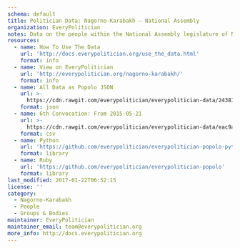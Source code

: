 ```yaml
---
schema: default
title: Politician Data: Nagorno-Karabakh — National Assembly
organization: EveryPolitician
notes: Data on the people within the National Assembly legislature of Nagorno-Karabakh.
resources:
  - name: How To Use The Data
    url: 'http://docs.everypolitician.org/use_the_data.html'
    format: info
  - name: View on EveryPolitician
    url: 'http://everypolitician.org/nagorno-karabakh/'
    format: info
  - name: All Data as Popolo JSON
    url: >-
      https://cdn.rawgit.com/everypolitician/everypolitician-data/24381c59f112b85ff37127f8d0a16e992ec532ab/data/Nagorno_Karabakh/Assembly/ep-popolo-v1.0.json
    format: json
  - name: 6th Convocation: From 2015-05-21
    url: >-
      https://cdn.rawgit.com/everypolitician/everypolitician-data/eac9a60ffd90305584c7ee9f42c0a93de3c9b834/data/Nagorno_Karabakh/Assembly/term-6.csv
    format: csv
  - name: Python
    url: 'https://github.com/everypolitician/everypolitician-popolo-python'
    format: library
  - name: Ruby
    url: 'https://github.com/everypolitician/everypolitician-popolo'
    format: library
last_modified: 2017-01-22T06:52:15
license: ''
category:
  - Nagorno-Karabakh
  - People
  - Groups & Bodies
maintainer: EveryPolitician
maintainer_email: team@everypolitician.org
more_info: http://docs.everypolitician.org
---
```

